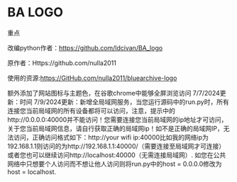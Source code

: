 # BA LOGO 


重点


改编python作者：https://github.com/ldcivan/BA_logo

原作者：Https://github.com/nulla2011

使用的资源:https://GitHub.com/nulla2011/bluearchive-logo


额外添加了网站图标与主题色，在谷歌chrome中能够全屏浏览访问
7/7/2024更新：时间
7/9/2024更新：新增全局域网服务，当您运行源码中的run.py时，所有连接您当前局域网的所有设备都将可以访问，注意，提示中的http://0.0.0.0:40000并不能访问！您需要连接您当前局域网的ip地址才可访问，关于您当前局域网信息，请自行获取正确的局域网ip！如不是正确的局域网IP，无法访问，正确访问格式如下：http://your wifi ip:40000比如我的网络ip为192.168.1.1则访问的为http://192.168.1.1:40000/（需要连接至局域网才可连接）或者您也可以继续访问http://localhost:40000（无需连接局域网）.
如您在公共网络中只想要个人访问而不想让他人访问则将run.py中的host = 0.0.0.0修改为host = localhost.